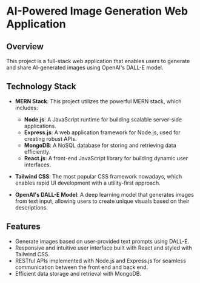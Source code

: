 # AI-Powered Image Generation Web Application

## Overview

This project is a full-stack web application that enables users to generate and share AI-generated images using OpenAI's DALL-E model. 

## Technology Stack

- **MERN Stack**: This project utilizes the powerful MERN stack, which includes:
  - **Node.js**: A JavaScript runtime for building scalable server-side applications.
  - **Express.js**: A web application framework for Node.js, used for creating robust APIs.
  - **MongoDB**: A NoSQL database for storing and retrieving data efficiently.
  - **React.js**: A front-end JavaScript library for building dynamic user interfaces.

- **Tailwind CSS**: The most popular CSS framework nowadays, which enables rapid UI development with a utility-first approach.

- **OpenAI's DALL-E Model**: A deep learning model that generates images from text input, allowing users to create unique visuals based on their descriptions.

## Features

- Generate images based on user-provided text prompts using DALL-E.
- Responsive and intuitive user interface built with React and styled with Tailwind CSS.
- RESTful APIs implemented with Node.js and Express.js for seamless communication between the front end and back end.
- Efficient data storage and retrieval with MongoDB.
